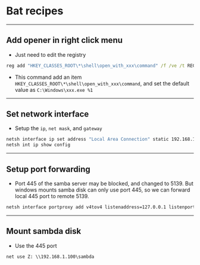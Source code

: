 
# Bat recipes

---

## Add opener in right click menu

  * Just need to edit the registry

```bat
reg add "HKEY_CLASSES_ROOT\*\shell\open_with_xxx\command" /f /ve /t REG_SZ "C:\Windows\xxx.exe %%1"
```

  * This command add an item `HKEY_CLASSES_ROOT\*\shell\open_with_xxx\command`, and set the default value as `C:\Windows\xxx.exe %1`

---

## Set network interface

  * Setup the `ip`, `net mask`, and `gateway`
```bat
netsh interface ip set address "Local Area Connection" static 192.168.1.100 255.255.255.0 192.169.1.1
netsh int ip show config
```

---

## Setup port forwarding

  * Port 445 of the samba server may be blocked, and changed to 5139. But windows mounts samba disk can only use port 445, so we can forward local 445 port to remote 5139.
```bat
netsh interface portproxy add v4tov4 listenaddress=127.0.0.1 listenport=445 connectaddress=192.168.1.100 connectport=5139
```

---

## Mount sambda disk

  * Use the 445 port
```bat
net use Z: \\192.168.1.100\sambda
```

